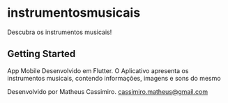 # instrumentosmusicais

Descubra os instrumentos musicais!

## Getting Started

App Mobile Desenvolvido em Flutter.
O Aplicativo apresenta os instrumentos musicais, contendo informações, imagens e sons do mesmo

Desenvolvido por Matheus Cassimiro.
cassimiro.matheus@gmail.com
